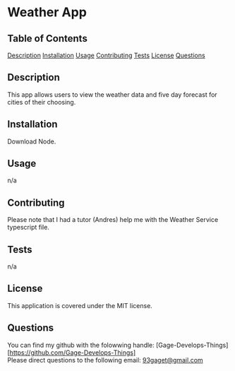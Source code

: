 # Weather App

## Table of Contents
[Description](#description)
[Installation](#installation)
[Usage](#usage)
[Contributing](#contributing)
[Tests](#tests)
[License](#license)
[Questions](#questions)

## Description
This app allows users to view the weather data and five day forecast for cities of their choosing.

## Installation
Download Node. 

## Usage
n/a

## Contributing
Please note that I had a tutor (Andres) help me with the Weather Service typescript file.

## Tests
n/a

## License
This application is covered under the MIT license.

## Questions
You can find my github with the folowwing handle: [Gage-Develops-Things][https://github.com/Gage-Develops-Things]   
Please direct questions to the following email: 93gaget@gmail.com
